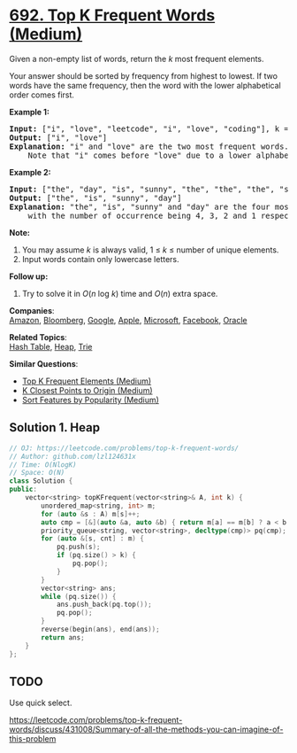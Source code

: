 # [692. Top K Frequent Words (Medium)](https://leetcode.com/problems/top-k-frequent-words/)

<p>Given a non-empty list of words, return the <i>k</i> most frequent elements.</p>
<p>Your answer should be sorted by frequency from highest to lowest. If two words have the same frequency, then the word with the lower alphabetical order comes first.</p>

<p><b>Example 1:</b><br>
</p><pre><b>Input:</b> ["i", "love", "leetcode", "i", "love", "coding"], k = 2
<b>Output:</b> ["i", "love"]
<b>Explanation:</b> "i" and "love" are the two most frequent words.
    Note that "i" comes before "love" due to a lower alphabetical order.
</pre>
<p></p>

<p><b>Example 2:</b><br>
</p><pre><b>Input:</b> ["the", "day", "is", "sunny", "the", "the", "the", "sunny", "is", "is"], k = 4
<b>Output:</b> ["the", "is", "sunny", "day"]
<b>Explanation:</b> "the", "is", "sunny" and "day" are the four most frequent words,
    with the number of occurrence being 4, 3, 2 and 1 respectively.
</pre>
<p></p>

<p><b>Note:</b><br>
</p><ol>
<li>You may assume <i>k</i> is always valid, 1 ≤ <i>k</i> ≤ number of unique elements.</li>
<li>Input words contain only lowercase letters.</li>
</ol>
<p></p>

<p><b>Follow up:</b><br>
</p><ol>
<li>Try to solve it in <i>O</i>(<i>n</i> log <i>k</i>) time and <i>O</i>(<i>n</i>) extra space.</li>
</ol>
<p></p>

**Companies**:  
[Amazon](https://leetcode.com/company/amazon), [Bloomberg](https://leetcode.com/company/bloomberg), [Google](https://leetcode.com/company/google), [Apple](https://leetcode.com/company/apple), [Microsoft](https://leetcode.com/company/microsoft), [Facebook](https://leetcode.com/company/facebook), [Oracle](https://leetcode.com/company/oracle)

**Related Topics**:  
[Hash Table](https://leetcode.com/tag/hash-table/), [Heap](https://leetcode.com/tag/heap/), [Trie](https://leetcode.com/tag/trie/)

**Similar Questions**:
* [Top K Frequent Elements (Medium)](https://leetcode.com/problems/top-k-frequent-elements/)
* [K Closest Points to Origin (Medium)](https://leetcode.com/problems/k-closest-points-to-origin/)
* [Sort Features by Popularity (Medium)](https://leetcode.com/problems/sort-features-by-popularity/)

## Solution 1. Heap

```cpp
// OJ: https://leetcode.com/problems/top-k-frequent-words/
// Author: github.com/lzl124631x
// Time: O(NlogK)
// Space: O(N)
class Solution {
public:
    vector<string> topKFrequent(vector<string>& A, int k) {
        unordered_map<string, int> m;
        for (auto &s : A) m[s]++;
        auto cmp = [&](auto &a, auto &b) { return m[a] == m[b] ? a < b : m[a] > m[b]; };
        priority_queue<string, vector<string>, decltype(cmp)> pq(cmp);
        for (auto &[s, cnt] : m) {
            pq.push(s);
            if (pq.size() > k) {
                pq.pop();
            }
        }
        vector<string> ans;
        while (pq.size()) {
            ans.push_back(pq.top());
            pq.pop();
        }
        reverse(begin(ans), end(ans));
        return ans;
    }
};
```

## TODO

Use quick select.

https://leetcode.com/problems/top-k-frequent-words/discuss/431008/Summary-of-all-the-methods-you-can-imagine-of-this-problem